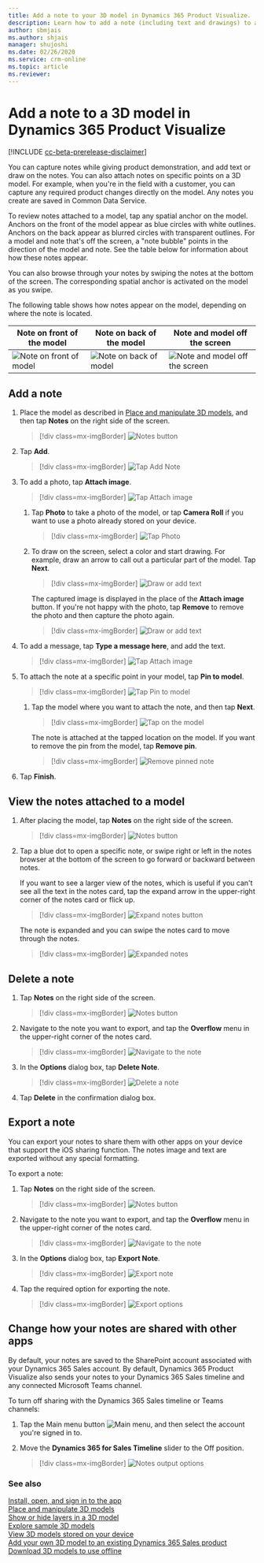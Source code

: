 ```yaml
---
title: Add a note to your 3D model in Dynamics 365 Product Visualize.
description: Learn how to add a note (including text and drawings) to a 3D model in Dynamics 365 Product Visualize.
author: sbmjais
ms.author: shjais
manager: shujoshi
ms.date: 02/26/2020
ms.service: crm-online
ms.topic: article
ms.reviewer:
---
```


# Add a note to a 3D model in Dynamics 365 Product Visualize

[!INCLUDE [cc-beta-prerelease-disclaimer](../includes/cc-beta-prerelease-disclaimer.md)]

You can capture notes while giving product demonstration, and add text or draw on the notes. You can also attach notes on specific points on a 3D model. For example, when you're in the field with a customer, you can capture any required product changes directly on the model. Any notes you create are saved in Common Data Service.

To review notes attached to a model, tap any spatial anchor on the model. Anchors on the front of the model appear as blue circles with white outlines. Anchors on the back appear as blurred circles with transparent outlines. For a model and note that's off the screen, a "note bubble" points in the direction of the model and note. See the table below for information about how these notes appear.

You can also browse through your notes by swiping the notes at the bottom of the screen. The corresponding spatial anchor is activated on the model as you swipe.

The following table shows how notes appear on the model, depending on where the note is located.

|Note on front of the model|Note on back of the model|Note and model off the screen|
|-------------------------------------|-------------------------------------------|-----------------------------------------|
|![Note on front of model](media/front-note.PNG "Note on front of the model")|![Note on back of model](media/back-note.PNG "Note on back of the model")|![Note and model off the screen](media/off-screen-note.PNG "Note and model off the screen")|

## Add a note

1.	Place the model as described in [Place and manipulate 3D models](manipulate-models.md), and then tap **Notes** on the right side of the screen.

    > [!div class=mx-imgBorder]
    > ![Notes button](media/notes-button.png "Notes button")

2. Tap **Add**.

    > [!div class=mx-imgBorder]
    > ![Tap Add Note](media/add-note.png "Tap Add Note")

3. To add a photo, tap **Attach image**.

    > [!div class=mx-imgBorder]
    > ![Tap Attach image](media/attach-image.png "Tap Attach image")

    1. Tap **Photo** to take a photo of the model, or tap **Camera Roll** if you want to use a photo already stored on your device.

        > [!div class=mx-imgBorder]
        > ![Tap Photo](media/camera-roll.png "Tap Capture")

    2. To draw on the screen, select a color and start drawing. For example, draw an arrow to call out a particular part of the model. Tap **Next**.

        > [!div class=mx-imgBorder]
        > ![Draw or add text](media/draw-add-text.png "Draw or add text")

        The captured image is displayed in the place of the **Attach image** button. If you're not happy with the photo, tap **Remove** to remove the photo and then capture the photo again.

        > [!div class=mx-imgBorder]
        > ![Draw or add text](media/note-image-added.png "Draw or add text")
         
4. To add a message, tap **Type a message here**, and add the text.

    > [!div class=mx-imgBorder]
    > ![Tap Attach image](media/note-text.png "Tap Attach image")

5. To attach the note at a specific point in your model, tap **Pin to model**.

    > [!div class=mx-imgBorder]
    > ![Tap Pin to model](media/pin-to-model.png "Tap Pin to model")

    1. Tap the model where you want to attach the note, and then tap **Next**.
 
        > [!div class=mx-imgBorder]
        > ![Tap on the model](media/tap-on-product.png "Tap on the model")

        The note is attached at the tapped location on the model. If you want to remove the pin from the model, tap **Remove pin**.

        > [!div class=mx-imgBorder]
        > ![Remove pinned note](media/pin-added.png "Remove pinned note")

6. Tap **Finish**.
      

## View the notes attached to a model

1.	After placing the model, tap **Notes** on the right side of the screen.

    > [!div class=mx-imgBorder]
    > ![Notes button](media/notes-button-1.png "Notes button")

2.	Tap a blue dot to open a specific note, or swipe right or left in the notes browser at the bottom of the screen to go forward or backward between notes. 
    
    If you want to see a larger view of the notes, which is useful if you can't see all the text in the notes card, tap the expand arrow in the upper-right corner of the notes card or flick up. 
    
    > [!div class=mx-imgBorder]
    > ![Expand notes button](media/expand-notes-button.png "Expand notes button")

    The note is expanded and you can swipe the notes card to move through the notes.

    > [!div class=mx-imgBorder]
    > ![Expanded notes](media/expanded-notes.png "Expanded notes")

    
## Delete a note

1.	Tap **Notes** on the right side of the screen.

    > [!div class=mx-imgBorder]
    > ![Notes button](media/notes-button.png "Notes button")

2.	Navigate to the note you want to export, and tap the **Overflow** menu in the upper-right corner of the notes card.

    > [!div class=mx-imgBorder]
    > ![Navigate to the note](media/note.png "Navigate to the note")

3.	In the **Options** dialog box, tap **Delete Note**.

    > [!div class=mx-imgBorder]
    > ![Delete a note](media/delete-note.png "Delete a note")

4. Tap **Delete** in the confirmation dialog box.
  
## Export a note

You can export your notes to share them with other apps on your device that support the iOS sharing function. The notes image and text are exported without any special formatting.

To export a note:

1.	Tap **Notes** on the right side of the screen.

    > [!div class=mx-imgBorder]
    > ![Notes button](media/notes-button.png "Notes button")

2.	Navigate to the note you want to export, and tap the **Overflow** menu in the upper-right corner of the notes card.

    > [!div class=mx-imgBorder]
    > ![Navigate to the note](media/note.png "Navigate to the note")

3.	In the **Options** dialog box, tap **Export Note**.

    > [!div class=mx-imgBorder]
    > ![Export note](media/export-note.png "Export note")

4. Tap the required option for exporting the note.

    > [!div class=mx-imgBorder]
    > ![Export options](media/export-options.png "Export options")

## Change how your notes are shared with other apps

By default, your notes are saved to the SharePoint account associated with your Dynamics 365 Sales account. By default, Dynamics 365 Product Visualize also sends your notes to your Dynamics 365 Sales timeline and any connected Microsoft Teams channel.

To turn off sharing with the Dynamics 365 Sales timeline or Teams channels:

1. Tap the Main menu button ![Main menu](media/hamburger-icon.png "Main menu button"), and then select the account you're signed in to.  

2. Move the **Dynamics 365 for Sales Timeline** slider to the Off position.

   > [!div class=mx-imgBorder]
   > ![Notes output options](media/note-output-options.png "Notes output options")

### See also

[Install, open, and sign in to the app](sign-in.md)<br>
[Place and manipulate 3D models](manipulate-models.md)<br>
[Show or hide layers in a 3D model](layers.md)<br>
[Explore sample 3D models](explore-samples.md)<br>
[View 3D models stored on your device](browse-models.md)<br>
[Add your own 3D model to an existing Dynamics 365 Sales product](add-model.md)<br>
[Download 3D models to use offline](download-models.md)
